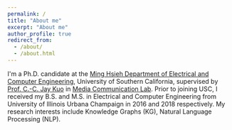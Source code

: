 ```yaml
---
permalink: /
title: "About me"
excerpt: "About me"
author_profile: true
redirect_from: 
  - /about/
  - /about.html
---
```


I'm a Ph.D. candidate at the [Ming Hsieh Department of Electrical and Computer Engineering](https://minghsiehece.usc.edu/), University of Southern California, supervised by [Prof. C.-C. Jay Kuo](https://viterbi.usc.edu/directory/faculty/Kuo/Chung-Chieh) in [Media Communication Lab](https://mcl.usc.edu/). Prior to joining USC, I received my B.S. and M.S. in Electrical and Computer Engineering from University of Illinois Urbana Champaign in 2016 and 2018 respectively. My research interests include Knowledge Graphs (KG), Natural Language Processing (NLP).